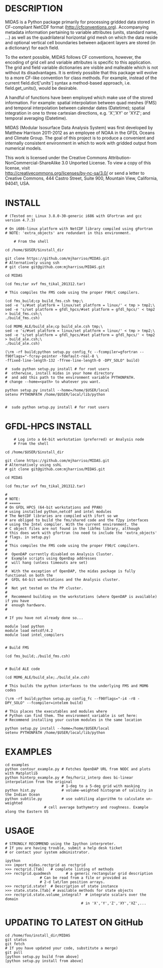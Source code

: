 DESCRIPTION
===========

 MIDAS is a Python package primarily for processing
 gridded data stored in CF-compliant NetCDF format
 (http://cfconventions.org). Accompanying
 metadata information pertaining to variable attributes
 (units, standard name, ...) as well as the quadrilateral horizontal
 grid mesh on which the data reside and optional vertical cell boundaries
 between adjacent layers are stored (in a dictionary) for each field.

 To the extent possible, MIDAS follows CF conventions, however, the 
 encoding of grid cell and variable attributes is specific to this 
 application. The grid and field variable dictionaries are visible and malleable
 which is not without its disadvantages. It is entirely possible that
 this package will evolve to a more CF-like convention for class 
 methods. For example, instead of the current field.dict['units'] syntax
 a method-based approach, i.e. field.get_units(), would be desirable.
 

 A handful of functions have been employed which make use of 
 the stored information. For example: spatial interpolation between quad meshes 
 (FMS) and temporal interpolation between calendar dates (Datetime); spatial
 integration in one to three cartesian directions, e.g. 'X','XY' or 'XYZ'; 
 and temporal averaging (Datetime).
 
 
 MIDAS (Modular Isosurface Data Analysis System) was first developed by 
 Matthew Harrison 2011-2012 as an employee of NOAA in the 
 GFDL Oceans and Climate Group. The goal of this project is to produce a
 convenient and internally consistent environment in which to work with 
 gridded output from numerical models.    
 

 This work is licensed under the Creative Commons
 Attribution-NonCommercial-ShareAlike 3.0 Unported License.
 To view a copy of this license, visit   
 http://creativecommons.org/licenses/by-nc-sa/3.0/
 or send a letter to Creative Commons, 444 Castro Street,
 Suite 900, Mountain View, California, 94041, USA.


INSTALL 
=======

	# (Tested on: Linux 3.8.0-30-generic i686 with GFortran and gcc version 4.7.3)
	
	# On i686-linux platform with NetCDF library compiled using gFortran
	# NOTE: 'extra_objects' are redundant in this environment.

        # From the shell
        
	cd /home/$USER/$install_dir
	
	git clone https://github.com/mjharriso/MIDAS.git
	# Alternatively using ssh
	# git clone git@github.com:mjharriso/MIDAS.git
	
	cd MIDAS
	
	(cd fms;tar xvf fms_tikal_201312.tar)
	
	# This compiles the FMS code using the proper F90/C compilers.
	
	(cd fms_build;cp build_fms.csh tmp;\
	sed -e 's/#set platform = linux/set platform = linux/' < tmp > tmp2;\
	sed -e 's/set platform = gfdl_hpcs/#set platform = gfdl_hpcs/' < tmp2 > build_fms.csh;\
	./build_fms.csh)
	
	(cd MOM6_ALE/build_ale;cp build_ale.csh tmp;\
	sed -e 's/#set platform = linux/set platform = linux/' < tmp > tmp2;\
	sed -e 's/set platform = gfdl_hpcs/#set platform = gfdl_hpcs/' < tmp2 > build_ale.csh;\
	./build_ale.csh)
	
	(\rm -rf build;python setup.py config_fc --fcompiler=gfortran --f90flags="-fcray-pointer -fdefault-real-8 \
	-ffixed-line-length-132 -ffree-line-length-0 -DPY_SOLO" build)

	#  sudo python setup.py install # for root users
	#  otherwise, install midas in your home directory
	#  and add this path to the environment variable PYTHONPATH. 
	# change --home=<path> to whatever you want.
	
	python setup.py install --home=/home/$USER/local 
	setenv PYTHONPATH /home/$USER/local/lib/python
	
	
	#  sudo python setup.py install # for root users
	


GFDL-HPCS INSTALL
=================

        # Log into a 64-bit workstation (preferred) or Analysis node 
        # From the shell
        
	cd /home/$USER/$install_dir
	
	git clone https://github.com/mjharriso/MIDAS.git
	# Alternatively using sshL
	# git clone git@github.com:mjharriso/MIDAS.git
	
	cd MIDAS
	
	(cd fms;tar xvf fms_tikal_201312.tar)
	
	#
	# NOTE:
	# =====
	# On GFDL HPCS (64-bit workstations and PPAN)
	# using installed python,netcdf and intel modules
	# The NetCDF libraries are compiled with ifort so we 
	# are obliged to build the fms/shared code and the f2py interfaces
	# using the Intel compiler. With the current environment, the
	# C object files are not found in the libfms library, although
	# this does work with gfortran (no need to include the 'extra_objects'
	# flags. in setup.py)
	#
	# This compiles the FMS code using the proper F90/C compilers.
	#
	#  OpenDAP currently disabled on Analysis Cluster. 
	#  Example scripts using OpenDap addresses
	#  will hang (unless timeouts are set)
	#
	#  With the exception of OpenDAP, the midas package is fully functional on both the
	#  GFDL 64-bit workstations and the Analysis cluster. 
	#
	#  Not yet tested on the PP cluster.
	#
	#  Recommend building on the workstations (where OpenDAP is available) if you have 
	#  enough hardware.
	#
	
	# If you have not already done so...
	
	module load python 
	module load netcdf/4.2
	module load intel_compilers
	
	
	# Build FMS
	
	(cd fms_build;./build_fms.csh)
	

	# Build ALE code
	
	(cd MOM6_ALE/build_ale;./build_ale.csh)
	
	# This builds the python interfaces to the underlying FMS and MOM6 codes
	
	(\rm -rf build;python setup.py config_fc --f90flags="-i4 -r8 -DPY_SOLO" --fcompiler=intelem build)

  	# This places the executables and modules where
  	# Python can find them. The environment variable is set here:
  	# Recommend installing your custom modules in the same location
  	
	python setup.py install --home=/home/$USER/local 
	setenv PYTHONPATH /home/$USER/local/lib/python
	

	
	
	



EXAMPLES
========

	cd examples
	python contour_example.py # Fetches OpenDAP URL from NODC and plots with Matplotlib
	python hinterp_example.py # fms/horiz_interp does bi-linear interpolation from the original
	                          # 1-deg to a 5-deg grid with masking
	python hist.py            # volume-weighted histogram of salinity in the Indian Ocean
	python subtile.py         # use subtiling algorithm to calculate un-weighted
 	       			  # cell average bathymetry and roughness. Example along the Eastern US 

	
USAGE
=====
	

	# STRONGLY RECOMMEND using the Ipython interpreter.
	# If you are having trouble, submit a help desk ticket
	# or contact your system administrator.
	
	ipython
	>>> import midas.rectgrid as rectgrid
	>>> rectgrid.[Tab]   # complete listing of methods 
	>>> rectgrid.quadmesh       # a generic rectangular grid description
				    # Can be read from a file or provided as
				    # 2-d lat/lon position arrays.
	>>> rectgrid.state?  # Description of state instance
	>>> state.state.[Tab] # available methods for state objects
	>>> rectgrid.state.volume_integral?  # integrate scalars over the domain
	                                   # in 'X','Y','Z','XY','XZ',...
	                                      
	                                      
UPDATING TO LATEST ON GitHub 
============================

	cd /home/foo/install_dir/MIDAS
	git status    
	git fetch
	# If you have updated your code, substitute a merge)
	git pull
	[python setup.py build from above]
	[python setup.py install from above]
	
